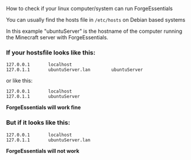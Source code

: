How to check if your linux computer/system can run ForgeEssentials

You can usually find the hosts file in ``/etc/hosts`` on Debian based systems

In this example "ubuntuServer" is the hostname of the computer running the Minecraft server with ForgeEssentials.


### If your hostsfile looks like this:

    127.0.0.1       localhost
    127.0.1.1       ubuntuServer.lan        ubuntuServer

or like this:

    127.0.0.1       localhost
    127.0.1.1       ubuntuServer

**ForgeEssentials will work fine**

### But if it looks like this:

    127.0.0.1       localhost
    127.0.1.1       ubuntuServer.lan

**ForgeEssentials will not work**